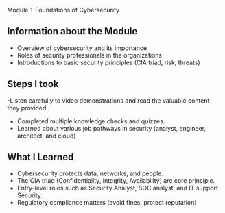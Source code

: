 Module 1-Foundations of Cybersecurity 

## Information about the Module
- Overview of cybersecurity and its importance
- Roles of security professionals in the organizations
- Introductions to basic security principles (CIA triad, risk, threats)

## Steps I took
-Listen carefully to video demonstrations and read the valuable content they provided.
- Completed multiple knowledge checks and quizzes.
- Learned about various job pathways in security (analyst, engineer, architect, and cloud)

## What I Learned
- Cybersecurity protects data, networks, and people.
- The CIA triad (Confidentiality, Integrity, Availability) are core principle.
- Entry-level roles such as Security Analyst, SOC analyst, and IT support Security.
- Regulatory compliance matters (avoid fines, protect reputation) 
